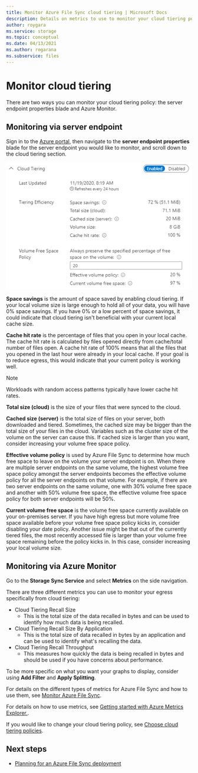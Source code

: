 ```yaml
---
title: Monitor Azure File Sync cloud tiering | Microsoft Docs
description: Details on metrics to use to monitor your cloud tiering policies.
author: roygara
ms.service: storage
ms.topic: conceptual
ms.date: 04/13/2021
ms.author: rogarana
ms.subservice: files
---
```


# Monitor cloud tiering
There are two ways you can monitor your cloud tiering policy: the server endpoint properties blade and Azure Monitor.

## Monitoring via server endpoint

Sign in to the [Azure portal](https://portal.azure.com/), then navigate to the **server endpoint properties** blade for the server endpoint you would like to monitor, and scroll down to the cloud tiering section. 

![A screenshot of the cloud tiering section in server endpoint properties.](media/storage-sync-monitoring-cloud-tiering/cloud-tiering-monitoring-5.png)

**Space savings** is the amount of space saved by enabling cloud tiering. If your local volume size is large enough to hold all of your data, you will have 0% space savings. If you have 0% or a low percent of space savings, it could indicate that cloud tiering isn't beneficial with your current local cache size. 

**Cache hit rate** is the percentage of files that you open in your local cache. The cache hit rate is calculated by files opened directly from cache/total number of files open. A cache hit rate of 100% means that all the files that you opened in the last hour were already in your local cache. If your goal is to reduce egress, this would indicate that your current policy is working well.

> [!NOTE]
> Workloads with random access patterns typically have lower cache hit rates. 

**Total size (cloud)** is the size of your files that were synced to the cloud. 

**Cached size (server)** is the total size of files on your server, both downloaded and tiered. Sometimes, the cached size may be bigger than the total size of your files in the cloud. Variables such as the cluster size of the volume on the server can cause this. If cached size is larger than you want, consider increasing your volume free space policy. 

**Effective volume policy** is used by Azure File Sync to determine how much free space to leave on the volume your server endpoint is on. When there are multiple server endpoints on the same volume, the highest volume free space policy amongst the server endpoints becomes the effective volume policy for all the server endpoints on that volume. For example, if there are two server endpoints on the same volume, one with 30% volume free space and another with 50% volume free space, the effective volume free space policy for both server endpoints will be 50%.

**Current volume free space** is the volume free space currently available on your on-premises server. If you have high egress but more volume free space available before your volume free space policy kicks in, consider disabling your date policy. Another issue might be that out of the currently tiered files, the most recently accessed file is larger than your volume free space remaining before the policy kicks in. In this case, consider increasing your local volume size. 

## Monitoring via Azure Monitor

Go to the **Storage Sync Service** and select **Metrics** on the side navigation. 

There are three different metrics you can use to monitor your egress specifically from cloud tiering:

- Cloud Tiering Recall Size
    - This is the total size of the data recalled in bytes and can be used to identify how much data is being recalled.
- Cloud Tiering Recall Size By Application
    - This is the total size of data recalled in bytes by an application and can be used to identify what's recalling the data.
- Cloud Tiering Recall Throughput
    - This measures how quickly the data is being recalled in bytes and should be used if you have concerns about performance. 

To be more specific on what you want your graphs to display, consider using **Add Filter** and **Apply Splitting**.
 
For details on the different types of metrics for Azure File Sync and how to use them, see [Monitor Azure File Sync](file-sync-monitoring.md).

For details on how to use metrics, see [Getting started with Azure Metrics Explorer.](../../azure-monitor/essentials/metrics-getting-started.md).

If you would like to change your cloud tiering policy, see [Choose cloud tiering policies](file-sync-choose-cloud-tiering-policies.md).

## Next steps

* [Planning for an Azure File Sync deployment](file-sync-planning.md)